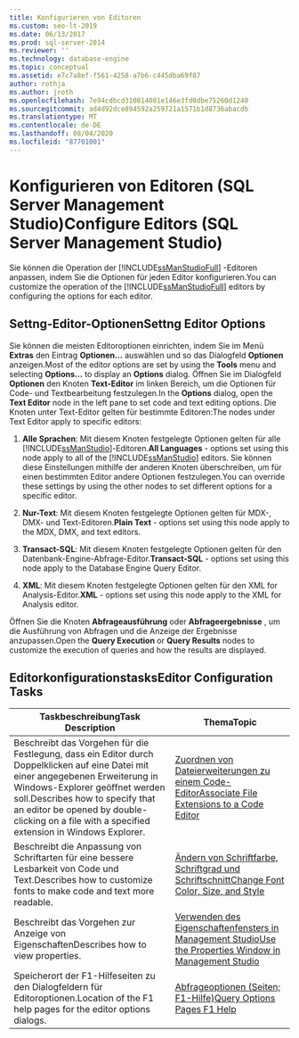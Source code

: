 ```yaml
---
title: Konfigurieren von Editoren
ms.custom: seo-lt-2019
ms.date: 06/13/2017
ms.prod: sql-server-2014
ms.reviewer: ''
ms.technology: database-engine
ms.topic: conceptual
ms.assetid: e7c7a8ef-f561-4258-a7b6-c445dba69f87
author: rothja
ms.author: jroth
ms.openlocfilehash: 7e94cdbcd310814081e146e3fd0dbe75260d1240
ms.sourcegitcommit: ad4d92dce894592a259721a1571b1d8736abacdb
ms.translationtype: MT
ms.contentlocale: de-DE
ms.lasthandoff: 08/04/2020
ms.locfileid: "87701001"
---
```

# <a name="configure-editors-sql-server-management-studio"></a><span data-ttu-id="eb420-102">Konfigurieren von Editoren (SQL Server Management Studio)</span><span class="sxs-lookup"><span data-stu-id="eb420-102">Configure Editors (SQL Server Management Studio)</span></span>
  <span data-ttu-id="eb420-103">Sie können die Operation der [!INCLUDE[ssManStudioFull](../../includes/ssmanstudiofull-md.md)] -Editoren anpassen, indem Sie die Optionen für jeden Editor konfigurieren.</span><span class="sxs-lookup"><span data-stu-id="eb420-103">You can customize the operation of the [!INCLUDE[ssManStudioFull](../../includes/ssmanstudiofull-md.md)] editors by configuring the options for each editor.</span></span>  
  
## <a name="settng-editor-options"></a><span data-ttu-id="eb420-104">Settng-Editor-Optionen</span><span class="sxs-lookup"><span data-stu-id="eb420-104">Settng Editor Options</span></span>  
 <span data-ttu-id="eb420-105">Sie können die meisten Editoroptionen einrichten, indem Sie im Menü **Extras** den Eintrag **Optionen…** auswählen und so das Dialogfeld **Optionen** anzeigen.</span><span class="sxs-lookup"><span data-stu-id="eb420-105">Most of the editor options are set by using the **Tools** menu and selecting **Options...** to display an **Options** dialog.</span></span> <span data-ttu-id="eb420-106">Öffnen Sie im Dialogfeld **Optionen** den Knoten **Text-Editor** im linken Bereich, um die Optionen für Code- und Textbearbeitung festzulegen.</span><span class="sxs-lookup"><span data-stu-id="eb420-106">In the **Options** dialog, open the **Text Editor** node in the left pane to set code and text editing options.</span></span> <span data-ttu-id="eb420-107">Die Knoten unter Text-Editor gelten für bestimmte Editoren:</span><span class="sxs-lookup"><span data-stu-id="eb420-107">The nodes under Text Editor apply to specific editors:</span></span>  
  
1.  <span data-ttu-id="eb420-108">**Alle Sprachen**: Mit diesem Knoten festgelegte Optionen gelten für alle [!INCLUDE[ssManStudio](../../includes/ssmanstudio-md.md)]-Editoren.</span><span class="sxs-lookup"><span data-stu-id="eb420-108">**All Languages** - options set using this node apply to all of the [!INCLUDE[ssManStudio](../../includes/ssmanstudio-md.md)] editors.</span></span> <span data-ttu-id="eb420-109">Sie können diese Einstellungen mithilfe der anderen Knoten überschreiben, um für einen bestimmten Editor andere Optionen festzulegen.</span><span class="sxs-lookup"><span data-stu-id="eb420-109">You can override these settings by using the other nodes to set different options for a specific editor.</span></span>  
  
2.  <span data-ttu-id="eb420-110">**Nur-Text**: Mit diesem Knoten festgelegte Optionen gelten für MDX-, DMX- und Text-Editoren.</span><span class="sxs-lookup"><span data-stu-id="eb420-110">**Plain Text** - options set using this node apply to the MDX, DMX, and text editors.</span></span>  
  
3.  <span data-ttu-id="eb420-111">**Transact-SQL**: Mit diesem Knoten festgelegte Optionen gelten für den Datenbank-Engine-Abfrage-Editor.</span><span class="sxs-lookup"><span data-stu-id="eb420-111">**Transact-SQL** - options set using this node apply to the Database Engine Query Editor.</span></span>  
  
4.  <span data-ttu-id="eb420-112">**XML**: Mit diesem Knoten festgelegte Optionen gelten für den XML for Analysis-Editor.</span><span class="sxs-lookup"><span data-stu-id="eb420-112">**XML** - options set using this node apply to the XML for Analysis editor.</span></span>  
  
 <span data-ttu-id="eb420-113">Öffnen Sie die Knoten **Abfrageausführung** oder **Abfrageergebnisse** , um die Ausführung von Abfragen und die Anzeige der Ergebnisse anzupassen.</span><span class="sxs-lookup"><span data-stu-id="eb420-113">Open the **Query Execution** or **Query Results** nodes to customize the execution of queries and how the results are displayed.</span></span>  
  
## <a name="editor-configuration-tasks"></a><span data-ttu-id="eb420-114">Editorkonfigurationstasks</span><span class="sxs-lookup"><span data-stu-id="eb420-114">Editor Configuration Tasks</span></span>  
  
|<span data-ttu-id="eb420-115">Taskbeschreibung</span><span class="sxs-lookup"><span data-stu-id="eb420-115">Task Description</span></span>|<span data-ttu-id="eb420-116">Thema</span><span class="sxs-lookup"><span data-stu-id="eb420-116">Topic</span></span>|  
|----------------------|-----------|  
|<span data-ttu-id="eb420-117">Beschreibt das Vorgehen für die Festlegung, dass ein Editor durch Doppelklicken auf eine Datei mit einer angegebenen Erweiterung in Windows-Explorer geöffnet werden soll.</span><span class="sxs-lookup"><span data-stu-id="eb420-117">Describes how to specify that an editor be opened by double-clicking on a file with a specified extension in Windows Explorer.</span></span>|[<span data-ttu-id="eb420-118">Zuordnen von Dateierweiterungen zu einem Code-Editor</span><span class="sxs-lookup"><span data-stu-id="eb420-118">Associate File Extensions to a Code Editor</span></span>](associate-file-extensions-to-a-code-editor.md)|  
|<span data-ttu-id="eb420-119">Beschreibt die Anpassung von Schriftarten für eine bessere Lesbarkeit von Code und Text.</span><span class="sxs-lookup"><span data-stu-id="eb420-119">Describes how to customize fonts to make code and text more readable.</span></span>|[<span data-ttu-id="eb420-120">Ändern von Schriftfarbe, Schriftgrad und Schriftschnitt</span><span class="sxs-lookup"><span data-stu-id="eb420-120">Change Font Color, Size, and Style</span></span>](change-font-color-size-and-style.md)|  
|<span data-ttu-id="eb420-121">Beschreibt das Vorgehen zur Anzeige von Eigenschaften</span><span class="sxs-lookup"><span data-stu-id="eb420-121">Describes how to view properties.</span></span>|[<span data-ttu-id="eb420-122">Verwenden des Eigenschaftenfensters in Management Studio</span><span class="sxs-lookup"><span data-stu-id="eb420-122">Use the Properties Window in Management Studio</span></span>](use-the-properties-window-in-management-studio.md)|  
|<span data-ttu-id="eb420-123">Speicherort der F1-Hilfeseiten zu den Dialogfeldern für Editoroptionen.</span><span class="sxs-lookup"><span data-stu-id="eb420-123">Location of the F1 help pages for the editor options dialogs.</span></span>|[<span data-ttu-id="eb420-124">Abfrageoptionen (Seiten; F1-Hilfe)</span><span class="sxs-lookup"><span data-stu-id="eb420-124">Query Options Pages F1 Help</span></span>](../../database-engine/query-options-pages-f1-help.md)|  
  
  
